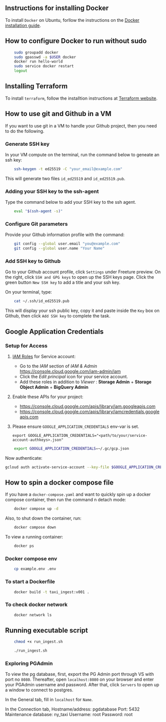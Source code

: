 ## Instructions for installing Docker
To install `Docker` on Ubuntu, forllow the instructions on the [Docker installation guide](https://docs.docker.com/engine/install/ubuntu/).


## How to configure Docker to run without sudo
```bash
    sudo groupadd docker
    sudo gpasswd -a $USER docker
    docker run hello-world
    sudo service docker restart
    logout
```

## Installing Terraform
To install `terraform`, follow the installtion instructions at [Terraform website](https://developer.hashicorp.com/terraform/tutorials/aws-get-started/install-cli).


## How to use git and Github in a VM
If you want to use git in a VM to handle your Github project, then you need to do the following.

### Generate SSH key
In your VM compute on the terminal, run the command below to geneate an ssh key:
```bash
    ssh-keygen -t ed25519 -C "your_email@example.com"
```
This will generate two files `id_ed25519` and `id_ed25519.pub`.

### Adding your SSH key to the ssh-agent
Type the command below to add your SSH key to the ssh agent.
```bash
    eval "$(ssh-agent -s)"
```
### Configure Git parameters
Provide your Github information profile with the command: 
```bash
    git config --global user.email "you@example.com"
    git config --global user.name "Your Name"
```

### Add SSH key to Github
Go to your Github account profile, click `Settings` under Freeture preview. On the right, click `SSH and GPG keys` to open up the SSH keys page. Click the green button `New SSH key` to add a title and your ssh key.

On your terminal, type:
```bash
    cat ~/.ssh/id_ed25519.pub
```
This will display your ssh public key, copy it and paste inside the `Key` box on Github, then click `Add SSH key` to complete the task.

## Google Application Credentials
### Setup for Access
 
1. [IAM Roles](https://cloud.google.com/storage/docs/access-control/iam-roles) for Service account:
   * Go to the *IAM* section of *IAM & Admin* https://console.cloud.google.com/iam-admin/iam
   * Click the *Edit principal* icon for your service account.
   * Add these roles in addition to *Viewer* : **Storage Admin** + **Storage Object Admin** + **BigQuery Admin**
   
2. Enable these APIs for your project:
   * https://console.cloud.google.com/apis/library/iam.googleapis.com
   * https://console.cloud.google.com/apis/library/iamcredentials.googleapis.com
   
3. Please ensure `GOOGLE_APPLICATION_CREDENTIALS` env-var is set.
   ```shell
   export GOOGLE_APPLICATION_CREDENTIALS="<path/to/your/service-account-authkeys>.json"
   ```


```bash
    export GOOGLE_APPLICATION_CREDENTIALS=~/.gc/gcp.json
```
Now authenticate:
```bash
gcloud auth activate-service-account --key-file $GOOGLE_APPLICATION_CREDENTIALS
```

## How to spin a docker compose file
If you have a `docker-compose.yaml` and want to quickly spin up a docker compose container, then run the command n detach mode:
```bash
    docker compose up -d
```
Also, to shut down the container, run:
```bash
    docker compose down
```

To view a running container:
```bash
    docker ps
```

### Docker compose env
```bash
    cp example.env .env
```

### To start a Dockerfile
```bash
    docker build -t taxi_ingest:v001 .
```


### To check docker network
```bash
    docker network ls
```

## Running executable script
```bash
    chmod +x run_ingest.sh

    ./run_ingest.sh
```

### Exploring PGAdmin
To view the pg database, first, export the PG Admin port through VS with port no `8080`.
Thereafter, open `localhost:8080` on your browser and enter your PGAdmin username and password.
After that, click `Servers` to open up a window to connect to postgres.

In the General tab, fill in `localhost` for `Name`.

In the Connection tab,
Hostname/address: pgdatabase
Port: 5432
Maintenance database: ny_taxi
Username: root
Password: root